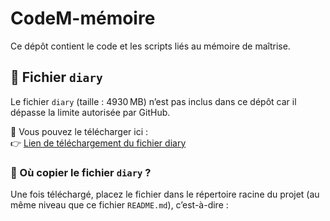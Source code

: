 # CodeM-mémoire

Ce dépôt contient le code et les scripts liés au mémoire de maîtrise.

## 📁 Fichier `diary`

Le fichier `diary` (taille : 4930 MB) n’est pas inclus dans ce dépôt car il dépasse la limite autorisée par GitHub.

🔗 Vous pouvez le télécharger ici :  
👉 [Lien de téléchargement du fichier diary](https://drive.google.com/file/d/1zp2808H9ffzS9xTIB1QqzScO6oZBa-iB/view?usp=drive_link)

### 📌 Où copier le fichier `diary` ?

Une fois téléchargé, placez le fichier dans le répertoire racine du projet (au même niveau que ce fichier `README.md`), c’est-à-dire :

